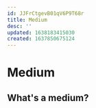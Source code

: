 ```yaml
---
id: JJFrCtgevB01qV6P9T68r
title: Medium
desc: ''
updated: 1638183415030
created: 1637850675124
---
```

# Medium

## What's a medium?
